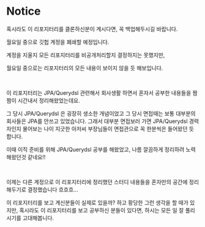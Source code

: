 # Notice

혹시라도 이 리포지터리를 클론하신분이 계시다면, 꼭 백업해두시길 바랍니다.

월요일 중으로 깃헙 계정을 폐쇄할 예정입니다.

계정을 지울지 모든 리포지터리를 비공개처리할지 결정하지는 못했지만,

월요일 중으로는 리포지터리의 모든 내용이 보이지 않을 듯 해보입니다.<br>

<br>

이 리포지터리는 JPA/Querydsl 관련해서 회사생활 하면서 혼자서 공부한 내용들을 짬짬이 시간내서 정리해왔었는데요.<br>

그 당시 JPA/Querydsl 은 굉장히 생소한 개념이었고 그 당시 면접때는 보통 대부분의 회사들은 JPA를 안쓰고 있었습니다. 그래서 대부분 면접보러 가면 JPA/Querydsl 경력자인지 물어보는 나이 지긋한 아저씨 부장님들이 면접관으로 꼭 한분씩은 들어왔던 듯 합니다. <br>

이때 이직 준비를 위해 JPA/Querydsl 공부를 해왔었고, 나름 깔끔하게 정리하려 노력해왔던것 같네요!!<br>

<br>

이제는 다른 계정으로 이 리포지터리에 정리했던 스터디 내용들을 혼자만의 공간에 정리해두기로 결정했습니다 흐흐흐...<br>

이 리포지터리를 보고 계신분들이 실제로 있을까? 하고 황당한 그런 생각을 할 때가 있지만, 혹시라도 이 리포지터리를 보고 공부하신 분들이 있다면, 하시는 모든 일 잘 풀리시기를 고대해봅니다.<br>

<br>